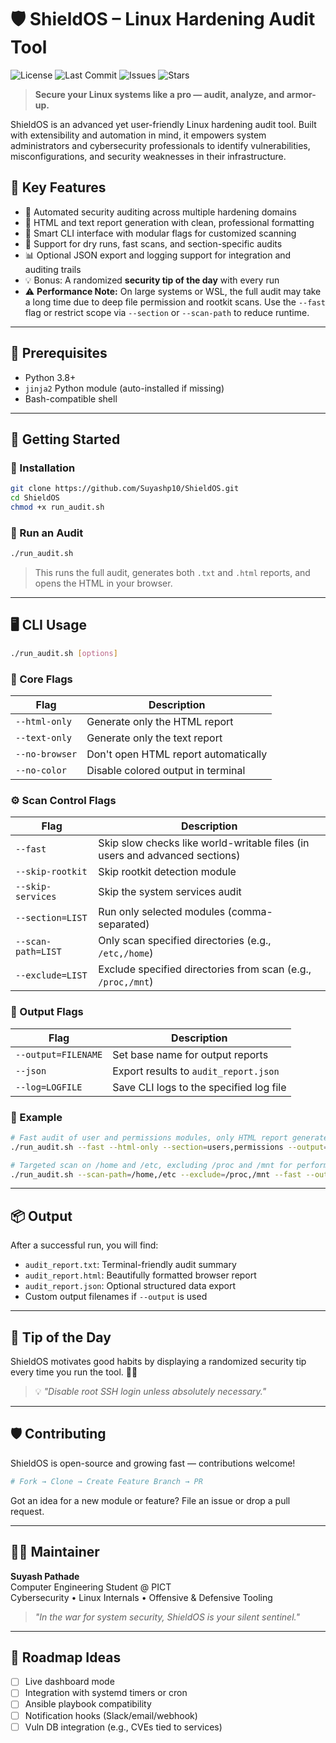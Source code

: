 # 🛡️ ShieldOS – Linux Hardening Audit Tool

![License](https://img.shields.io/github/license/Suyashp10/ShieldOS?color=brightgreen)
![Last Commit](https://img.shields.io/github/last-commit/Suyashp10/ShieldOS)
![Issues](https://img.shields.io/github/issues/Suyashp10/ShieldOS)
![Stars](https://img.shields.io/github/stars/Suyashp10/ShieldOS?style=social)

> **Secure your Linux systems like a pro — audit, analyze, and armor-up.**

ShieldOS is an advanced yet user-friendly Linux hardening audit tool. Built with extensibility and automation in mind, it empowers system administrators and cybersecurity professionals to identify vulnerabilities, misconfigurations, and security weaknesses in their infrastructure.

## 🎯 Key Features

- 🔐 Automated security auditing across multiple hardening domains
- 📁 HTML and text report generation with clean, professional formatting
- 🧠 Smart CLI interface with modular flags for customized scanning
- 🧪 Support for dry runs, fast scans, and section-specific audits
- 📊 Optional JSON export and logging support for integration and auditing trails
- 💡 Bonus: A randomized **security tip of the day** with every run
- ⚠️ **Performance Note:** On large systems or WSL, the full audit may take a long time due to deep file permission and rootkit scans. Use the `--fast` flag or restrict scope via `--section` or `--scan-path` to reduce runtime.

---

## 🧰 Prerequisites

- Python 3.8+
- `jinja2` Python module (auto-installed if missing)
- Bash-compatible shell

---

## 🚀 Getting Started

### 🔧 Installation

```bash
git clone https://github.com/Suyashp10/ShieldOS.git
cd ShieldOS
chmod +x run_audit.sh
```

### 🧪 Run an Audit

```bash
./run_audit.sh
```

> This runs the full audit, generates both `.txt` and `.html` reports, and opens the HTML in your browser.

---

## 🖥️ CLI Usage

```bash
./run_audit.sh [options]
```

### 🔧 Core Flags

| Flag           | Description                          |
| -------------- | ------------------------------------ |
| `--html-only`  | Generate only the HTML report        |
| `--text-only`  | Generate only the text report        |
| `--no-browser` | Don't open HTML report automatically |
| `--no-color`   | Disable colored output in terminal   |

### ⚙️ Scan Control Flags

| Flag              | Description                                                                 |
| ----------------- | --------------------------------------------------------------------------- |
| `--fast`          | Skip slow checks like world-writable files (in users and advanced sections) |
| `--skip-rootkit`  | Skip rootkit detection module                                               |
| `--skip-services` | Skip the system services audit                                              |
| `--section=LIST`  | Run only selected modules (comma-separated)                                 |
| `--scan-path=LIST`| Only scan specified directories (e.g., `/etc,/home`)                        |
| `--exclude=LIST`  | Exclude specified directories from scan (e.g., `/proc,/mnt`)                |

### 📝 Output Flags

| Flag                | Description                             |
| ------------------- | --------------------------------------- |
| `--output=FILENAME` | Set base name for output reports        |
| `--json`            | Export results to `audit_report.json`   |
| `--log=LOGFILE`     | Save CLI logs to the specified log file |

### 📌 Example

```bash
# Fast audit of user and permissions modules, only HTML report generated
./run_audit.sh --fast --html-only --section=users,permissions --output=myserver_audit

# Targeted scan on /home and /etc, excluding /proc and /mnt for performance
./run_audit.sh --scan-path=/home,/etc --exclude=/proc,/mnt --fast --output=targeted_audit
```

---

## 📦 Output

After a successful run, you will find:

- `audit_report.txt`: Terminal-friendly audit summary
- `audit_report.html`: Beautifully formatted browser report
- `audit_report.json`: Optional structured data export
- Custom output filenames if `--output` is used

---

## 🧠 Tip of the Day

ShieldOS motivates good habits by displaying a randomized security tip every time you run the tool. 👨‍🏫

> 💡 *"Disable root SSH login unless absolutely necessary."*

---

## 🛡️ Contributing

ShieldOS is open-source and growing fast — contributions welcome!

```bash
# Fork → Clone → Create Feature Branch → PR 
```

Got an idea for a new module or feature? File an issue or drop a pull request.

---

## 👨‍💻 Maintainer

**Suyash Pathade**  
Computer Engineering Student @ PICT  
Cybersecurity • Linux Internals • Offensive & Defensive Tooling

> *"In the war for system security, ShieldOS is your silent sentinel."*

---

## 🔮 Roadmap Ideas

- [ ] Live dashboard mode
- [ ] Integration with systemd timers or cron
- [ ] Ansible playbook compatibility
- [ ] Notification hooks (Slack/email/webhook)
- [ ] Vuln DB integration (e.g., CVEs tied to services)
